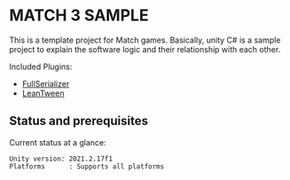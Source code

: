 # MATCH 3 SAMPLE

This is a template project for Match games. Basically, unity C# is a sample project to explain the software logic and their relationship with each other.

Included Plugins:
- [FullSerializer](https://github.com/jacobdufault/fullserializer)
- [LeanTween](https://assetstore.unity.com/packages/tools/animation/leantween-3595)

## Status and prerequisites
Current status at a glance:
```
Unity version: 2021.2.17f1
Platforms      : Supports all platforms
```
